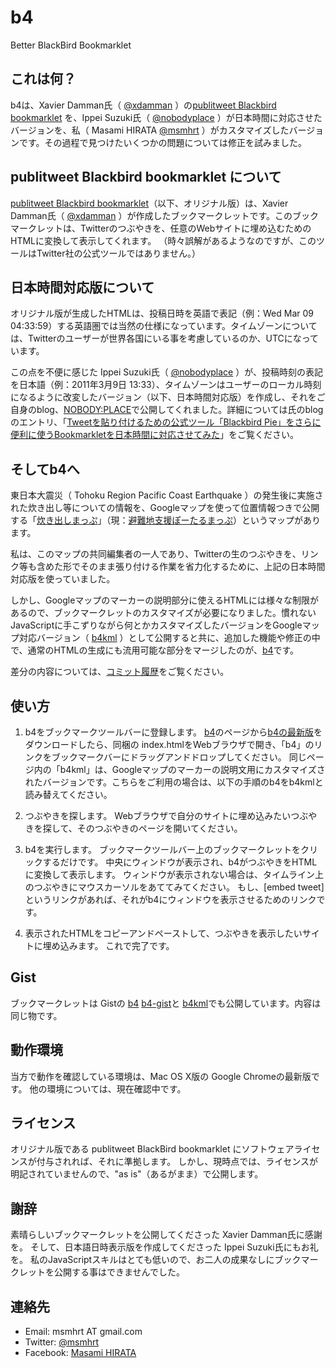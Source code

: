 b4
=============

Better BlackBird Bookmarklet

これは何？
-------

b4は、Xavier Damman氏（ [@xdamman][xdamman-twitter] ）の[publitweet Blackbird bookmarklet][xdamman-blogentry] を、Ippei Suzuki氏（ [@nobodyplace][nobodyplace-twitter] ）が日本時間に対応させたバージョンを、私（ Masami HIRATA [@msmhrt][msmhrt-twitter] ）がカスタマイズしたバージョンです。その過程で見つけたいくつかの問題については修正を試みました。

publitweet Blackbird bookmarklet について
-------

[publitweet Blackbird bookmarklet][xdamman-blogentry]（以下、オリジナル版）は、Xavier Damman氏（ [@xdamman][xdamman-twitter] ）が作成したブックマークレットです。このブックマークレットは、Twitterのつぶやきを、任意のWebサイトに埋め込むためのHTMLに変換して表示してくれます。
（時々誤解があるようなのですが、このツールはTwitter社の公式ツールではありません。）

日本時間対応版について
-------

オリジナル版が生成したHTMLは、投稿日時を英語で表記（例：Wed Mar 09 04:33:59）する英語圏では当然の仕様になっています。タイムゾーンについては、Twitterのユーザーが世界各国にいる事を考慮しているのか、UTCになっています。

この点を不便に感じた Ippei Suzuki氏（ [@nobodyplace][nobodyplace-twitter] ）が、投稿時刻の表記を日本語（例：2011年3月9日 13:33）、タイムゾーンはユーザーのローカル時刻になるように改変したバージョン（以下、日本時間対応版）を作成し、それをご自身のblog、[NOBODY:PLACE][nobodyplace-blog]で公開してくれました。詳細については氏のblogのエントリ、「[Tweetを貼り付けるための公式ツール「Blackbird Pie」をさらに便利に使うBookmarkletを日本時間に対応させてみた][nobodyplace-blogentry]」をご覧ください。

そしてb4へ
-------

東日本大震災（ Tohoku Region Pacific Coast Earthquake ）の発生後に実施された炊き出し等についての情報を、Googleマップを使って位置情報つきで公開する「[炊き出しまっぷ][takidashimap]」（現：[避難地支援ぽーたるまっぷ][kyuen-map]）というマップがあります。

私は、このマップの共同編集者の一人であり、Twitterの生のつぶやきを、リンク等も含めた形でそのまま張り付ける作業を省力化するために、上記の日本時間対応版を使っていました。

しかし、Googleマップのマーカーの説明部分に使えるHTMLには様々な制限があるので、ブックマークレットのカスタマイズが必要になりました。慣れないJavaScriptに手こずりながら何とかカスタマイズしたバージョンをGoogleマップ対応バージョン（ [b4kml][b4kml-gist] ）として公開すると共に、追加した機能や修正の中で、通常のHTMLの生成にも流用可能な部分をマージしたのが、[b4][b4-gist]です。

差分の内容については、[コミット履歴][b4-history]をご覧ください。

使い方
-------

1. b4をブックマークツールバーに登録します。
    [b4][b4]のページから[b4の最新版][b4-archives]をダウンロードしたら、同梱の index.htmlをWebブラウザで開き、「b4」のリンクをブックマークバーにドラッグアンドドロップしてください。
    同じページ内の「b4kml」は、Googleマップのマーカーの説明文用にカスタマイズされたバージョンです。こちらをご利用の場合は、以下の手順のb4をb4kmlと読み替えてください。

2. つぶやきを探します。
    Webブラウザで自分のサイトに埋め込みたいつぶやきを探して、そのつぶやきのページを開いてください。

3. b4を実行します。
    ブックマークツールバー上のブックマークレットをクリックするだけです。
    中央にウィンドウが表示され、b4がつぶやきをHTMLに変換して表示します。
    ウィンドウが表示されない場合は、タイムライン上のつぶやきにマウスカーソルをあててみてください。
    もし、\[embed tweet\]というリンクがあれば、それがb4にウィンドウを表示させるためのリンクです。

4. 表示されたHTMLをコピーアンドペーストして、つぶやきを表示したいサイトに埋め込みます。
    これで完了です。

Gist
-------

ブックマークレットは Gistの [b4] [b4-gist]と [b4kml][b4kml-gist]でも公開しています。内容は同じ物です。

動作環境
-------

当方で動作を確認している環境は、Mac OS X版の Google Chromeの最新版です。
他の環境については、現在確認中です。

ライセンス
-------

オリジナル版である publitweet BlackBird bookmarklet にソフトウェアライセンスが付与されれば、それに準拠します。
しかし、現時点では、ライセンスが明記されていませんので、"as is"（あるがまま）で公開します。

謝辞
-------

素晴らしいブックマークレットを公開してくださった Xavier Damman氏に感謝を。
そして、日本語日時表示版を作成してくださった Ippei Suzuki氏にもお礼を。
私のJavaScriptスキルはとても低いので、お二人の成果なしにブックマークレットを公開する事はできませんでした。

連絡先
-------

 - Email: msmhrt AT gmail.com
 - Twitter: [@msmhrt][msmhrt-twitter]
 - Facebook: [Masami HIRATA][msmhrt-facebook]

[xdamman-twitter]: http://twitter.com/xdamman
[xdamman-blogentry]: http://publitweet.com/blog/2010/05/05/blackbird-bookmarklet-publish-a-tweet-in-html/
[nobodyplace-twitter]: http://twitter.com/nobodyplace
[nobodyplace-blog]: http://nplll.com/
[nobodyplace-blogentry]: http://nplll.com/archives/2011/03/tweetblackbird_piebookmarklet.php
[msmhrt-twitter]: http://twitter.com/msmhrt
[msmhrt-facebook]: http://www.facebook.com/msmhrt
[b4]: https://github.com/msmhrt/b4
[b4-archives]: https://github.com/msmhrt/b4/archives/master
[b4-history]: https://github.com/msmhrt/b4/commits
[b4-gist]: https://gist.github.com/899834
[b4kml-gist]: https://gist.github.com/905139
[takidashimap]: http://goo.gl/hrzU2
[kyuen-map]: http://kml-layers.appspot.com/kyuen-map/
